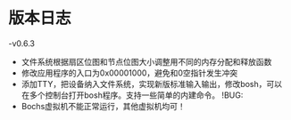 # 版本日志
-v0.6.3
* 文件系统根据扇区位图和节点位图大小调整用不同的内存分配和释放函数
* 修改应用程序的入口为0x00001000，避免和0空指针发生冲突
* 添加TTY，把设备纳入文件系统，实现新版标准输入输出，修改bosh，可以在多个控制台打开bosh程序。支持一些简单的内建命令。
!BUG: 
* Bochs虚拟机不能正常运行，其他虚拟机均可！